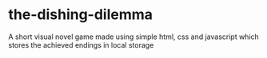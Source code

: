 # the-dishing-dilemma
A short visual novel game made using simple html, css and javascript which stores the achieved endings in local storage
